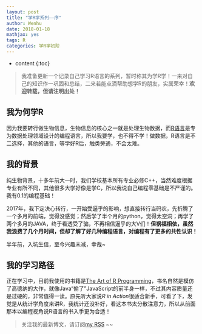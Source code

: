 ```yaml
---
layout: post
title: "学R学系列——序"
author: Wenhu
date: 2018-01-18
mathjax: yes
tags: R
categories: 学R学初阶
---
```


* content
{:toc}

> 我准备更新一个记录自己学习R语言的系列，暂时称其为学R学！一来对自己的知识作一巩固和总结，二来若能点滴帮助想学R的朋友，实属荣幸！**欢迎转载，但请注明出处！**

## 我为何学R

因为我要转行做生物信息，生物信息的核心之一就是处理生物数据，而[R语言](https://cran.r-project.org/)是专为数据处理领域设计的编程语言，所以我要学，也不得不学！做数据，R语言是不二选择，其他的语言，等学好R后，触类旁通，不会太难。





## 我的背景

纯生物背景，十多年前大一时，我们学校基本所有专业必修C++，当然难度根据专业有所不同，其他很多大学好像是学C，所以我说自己编程零基础是不严谨的。我有0.1的编程基础！

2017年，我下定决心转行，一开始受逼乎的影响，想直接转行当码农，先折腾了一个多月的前端，觉得没感觉；然后学了半个月的python，觉得太空洞；再学了两个多月的JAVA，终于看透受了骗，不再相信逼乎的大V们！**但祸福相依，虽然我浪费了几个月时间，但却了解了好几种编程语言，对编程有了更多的共性认识！**

半年前，入坑生信，至今兴趣未减，幸哉~

## 我的学习路径

正在学习中，目前我使用的书籍是[The Art of R Programming](http://diytranscriptomics.com/Reading/files/The%20Art%20of%20R%20Programming.pdf)，书名自然是模仿了高德纳的大作，就像Java“偷了”JavaScript的前半身一样，不过其内容质量还是过硬的，非常值得一读。原先听大家说*R in Action*很适合新手，可看了下，发觉是从统计学角度来讲R，我统计还没补好，看这本书太分散注意力，所以从前面那本以编程视角说R语言的书入手更为合适！


> 关注我的最新博文，请订阅[my RSS](http://bioinfostar.com/feed.xml) ~~
